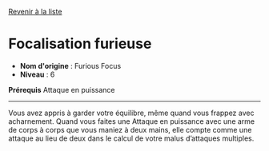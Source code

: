 [Revenir à la liste](..)

# Focalisation furieuse

 * **Nom d'origine** : Furious Focus
 * **Niveau** : 6


<p><strong>Prérequis</strong> Attaque en puissance</p>
<hr>
<p>Vous avez appris à garder votre équilibre, même quand vous frappez avec acharnement. Quand vous faites une Attaque en puissance avec une arme de corps à corps que vous maniez à deux mains, elle compte comme une attaque au lieu de deux dans le calcul de votre malus d’attaques multiples.</p>